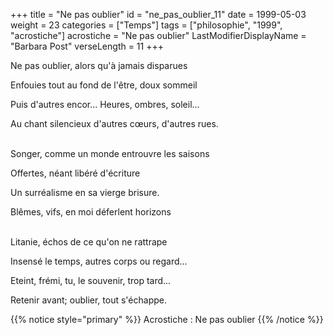 +++
title = "Ne pas oublier"
id = "ne_pas_oublier_11"
date = 1999-05-03
weight = 23
categories = ["Temps"]
tags = ["philosophie", "1999", "acrostiche"]
acrostiche = "Ne pas oublier"
LastModifierDisplayName = "Barbara Post"
verseLength = 11
+++

Ne pas oublier, alors qu'à jamais disparues

Enfouies tout au fond de l'être, doux sommeil

Puis d'autres encor... Heures, ombres, soleil...

Au chant silencieux d'autres cœurs, d'autres rues.

 \
Songer, comme un monde entrouvre les saisons

Offertes, néant libéré d'écriture

Un surréalisme en sa vierge brisure.

Blêmes, vifs, en moi déferlent horizons

 \
Litanie, échos de ce qu'on ne rattrape

Insensé le temps, autres corps ou regard...

Eteint, frémi, tu, le souvenir, trop tard...

Retenir avant; oublier, tout s'échappe.

{{% notice style="primary" %}}
Acrostiche : Ne pas oublier
{{% /notice %}}
